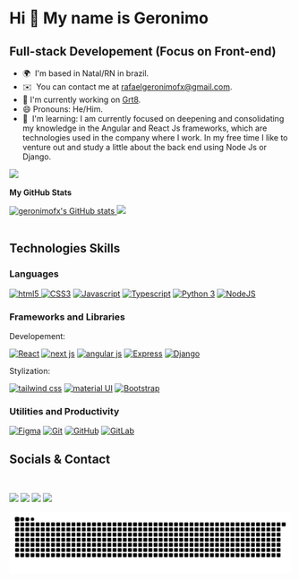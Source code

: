Hi 👋 My name is Geronimo
=========================

Full-stack Developement (Focus on Front-end)
---------------------

* 🌍  I'm based in Natal/RN in brazil.
* ✉️  You can contact me at [rafaelgeronimofx@gmail.com](mailto:rafaelgeronimofx@gmail.com).
* 🚀  I'm currently working on [Grt8](https://grt8.com.br/).
* 😄 Pronouns: He/Him.
* 🧠  I'm learning: I am currently focused on deepening and consolidating my knowledge in the Angular and React Js frameworks, which are technologies used in the company where I work. In my free time I like to venture out and study a little about the back end using Node Js or Django.

<a href="https://www.github.com/geronimofx" target="_blank" rel="noreferrer"><img
src="https://img.shields.io/github/followers/geronimofx?logo=github&style=for-the-badge&color=a855f7&labelColor=1c1917" /></a>

<b>My GitHub Stats</b>

<div align-iten="center">
  <a href="https://github.com/geronimofx">
    <img height="175px" src="https://github-readme-stats.vercel.app/api?username=geronimofx&show_icons=true&hide=&count_private=true&title_color=a855f7&text_color=ffffff&icon_color=a855f7&bg_color=1c1917&show_icons=true" alt="geronimofx's GitHub stats"/>
    <img height="175px" src="https://github-readme-stats.vercel.app/api/top-langs/?username=geronimofx&layout=compact&langs_count=7&theme=synthwave&title_color=a855f7&text_color=ffffff&bg_color=1c1917"/>
    <!-- <img height="180px" alt="Kitsune-Fox" src="https://i.picasion.com/pic91/55b68f8a93093924f538bd332f9e3716.gif"> -->
  </a>
</div> <br/>

<h2>Technologies Skills</h2>

<div>
<p align="left">
  <h3>Languages</h3>
  <a href="https://developer.mozilla.org/en-US/docs/Glossary/HTML5" target="_blank" rel="noreferrer"><img src="https://img.shields.io/badge/HTML-E34F26?logo=html5&logoColor=white&style=for-the-badge" alt="html5"/>
  </a>
  <a href="https://www.w3.org/TR/CSS/#css" target="_blank" rel="noreferrer"><img src="https://img.shields.io/badge/CSS-1572B6?logo=css3&logoColor=white&style=for-the-badge" alt="CSS3" /></a>
  <a href="https://developer.mozilla.org/en-US/docs/Web/JavaScript" target="_blank" rel="noreferrer"><img src="https://img.shields.io/badge/JavaScript-F7DF1E?logo=javascript&logoColor=black&style=for-the-badge" alt="Javascript" /></a>
  <a href="https://reactjs.org/" target="_blank" rel="noreferrer"><img src="https://img.shields.io/badge/TypeScript-3178C6?logo=typescript&logoColor=white&style=for-the-badge" alt="Typescript" /></a>
  <a href="https://www.mongodb.com/" target="_blank" rel="noreferrer"><img src="https://img.shields.io/badge/Python-3776AB?logo=python&logoColor=white&style=for-the-badge"  alt="Python 3" /></a>
  <a href="https://nodejs.org/en/" target="_blank" rel="noreferrer"><img src="https://img.shields.io/badge/Node.js-5FA04E?logo=node.js&logoColor=white&style=for-the-badge" alt="NodeJS" /></a>

  <h3>Frameworks and Libraries</h3>
  <p>Developement:</p>
  <a href="https://reactjs.org/" target="_blank" rel="noreferrer"><img src="https://img.shields.io/badge/React-61DAFB?logo=react&logoColor=000000&style=for-the-badge" alt="React" /></a>
  <a href="https://nextjs.org/docs" target="_blank" rel="noreferrer"><img src="https://img.shields.io/badge/Next.js-000000?logo=next.js&logoColor=FFFFFF&style=for-the-badge" alt="next js" /></a>
  <a href="https://nextjs.org/docs" target="_blank" rel="noreferrer"><img src="https://img.shields.io/badge/Angular-FF0000?logo=angular&logoColor=FFFFFF&style=for-the-badge" alt="angular js" /></a>
  <a href="https://expressjs.com/" target="_blank" rel="noreferrer"><img src="https://img.shields.io/badge/Express.js-404D59?logo=express&style=for-the-badge"alt="Express" /></a>
  <a href="https://www.mongodb.com/" target="_blank" rel="noreferrer"><img src="https://img.shields.io/badge/Django-092E20?logo=django&logoColor=white&style=for-the-badge" alt="Django" /></a>

  <p>Stylization:</p>
  <a href="https://nextjs.org/docs" target="_blank" rel="noreferrer"><img src="https://img.shields.io/badge/Tailwind_CSS-06B6D4?logo=tailwindcss&logoColor=FFFFFF&style=for-the-badge" alt="tailwind css" /></a>
  <a href="https://nextjs.org/docs" target="_blank" rel="noreferrer"><img src="https://img.shields.io/badge/Material_UI-007FFF?logo=mui&logoColor=white&style=for-the-badge" alt="material UI" /></a>
  <a href="https://nextjs.org/docs" target="_blank" rel="noreferrer"><img src="https://img.shields.io/badge/Bootstrap-7952B3?logo=bootstrap&logoColor=white&style=for-the-badge" alt="Bootstrap" /></a>

  <h3>Utilities and Productivity</h3>
  <a href="https://www.figma.com/" target="_blank" rel="noreferrer"><img src="https://img.shields.io/badge/Figma-995DFF?logo=figma&logoColor=white&style=for-the-badge" alt="Figma" /></a>
  <a href="https://git-scm.com/" target="_blank" rel="noreferrer"><img src="https://img.shields.io/badge/Git-F05032?logo=git&logoColor=white&style=for-the-badge" alt="Git" /></a>
  <a href="https://github.com/" target="_blank" rel="noreferrer"><img src="https://img.shields.io/badge/GitHub-181717?logo=github&logoColor=white&style=for-the-badge" style="background-color: #FFFFFF; border-radius: 5px" alt="GitHub" /></a>
  <a href="https://github.com/" target="_blank" rel="noreferrer"><img src="https://img.shields.io/badge/GitLab-FC6D26?logo=gitlab&logoColor=white&style=for-the-badge" alt="GitLab" /></a>
</p>
</div>

<h2>Socials & Contact</h2>
<br/>

<div>
  <p align="left">
    <a href="https://www.github.com/geronimofx" target="_blank" rel="noreferrer"><img src="https://img.shields.io/badge/GitHub-181717?logo=github&logoColor=white&style=for-the-badge" /></a>
    <a href="http://www.instagram.com/geronimofx" target="_blank" rel="noreferrer"><img src="https://img.shields.io/badge/Instagram-E4405F?logo=instagram&logoColor=white&style=for-the-badge" /></a>
    <a href="https://www.linkedin.com/in/geronimofx" target="_blank" rel="noreferrer"><img src="https://img.shields.io/badge/Linkedin-0A66C2?logo=linkedin&logoColor=white&style=for-the-badge" /></a>
    <a href="https://t.me/geronimofx" target="_blank" rel="noreferrer"><img src="https://img.shields.io/badge/Telegram-26A5E4?logo=telegram&logoColor=white&style=for-the-badge"> </a></p>
</div>

![Snake animation](https://github.com/geronimofx/geronimofx/blob/output/github-contribution-grid-snake.svg)
